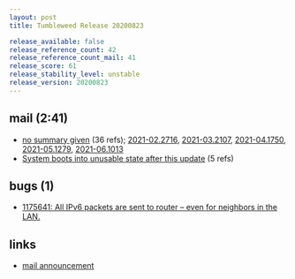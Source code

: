 ```yaml
---
layout: post
title: Tumbleweed Release 20200823

release_available: false
release_reference_count: 42
release_reference_count_mail: 41
release_score: 61
release_stability_level: unstable
release_version: 20200823
---
```


## mail (2:41)

- [no summary given](https://lists.opensuse.org/archives/list/factory@lists.opensuse.org/thread/LQZTHDFTHHP2NS4RP36DUZPVM6YDW2HV) (36 refs); [2021-02.2716](https://lists.opensuse.org/archives/list/factory@lists.opensuse.org/thread/LQZTHDFTHHP2NS4RP36DUZPVM6YDW2HV), [2021-03.2107](https://lists.opensuse.org/archives/list/factory@lists.opensuse.org/thread/LQZTHDFTHHP2NS4RP36DUZPVM6YDW2HV), [2021-04.1750](https://lists.opensuse.org/archives/list/factory@lists.opensuse.org/thread/LQZTHDFTHHP2NS4RP36DUZPVM6YDW2HV), [2021-05.1279](https://lists.opensuse.org/archives/list/factory@lists.opensuse.org/thread/LQZTHDFTHHP2NS4RP36DUZPVM6YDW2HV), [2021-06.1013](https://lists.opensuse.org/archives/list/factory@lists.opensuse.org/thread/LQZTHDFTHHP2NS4RP36DUZPVM6YDW2HV)
- [System boots into unusable state after this update](https://lists.opensuse.org/opensuse-factory/2020-08/msg00237.html) (5 refs)

## bugs (1)

<!--more-->

- [1175641: All IPv6 packets are sent to router – even for neighbors in the LAN.](https://bugzilla.opensuse.org/show_bug.cgi?id=1175641)



## links

- [mail announcement](https://lists.opensuse.org/archives/list/factory@lists.opensuse.org/thread/LQZTHDFTHHP2NS4RP36DUZPVM6YDW2HV)
